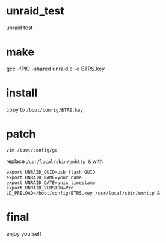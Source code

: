 # unraid_test
unraid test

# make
gcc -fPIC -shared unraid.c -o BTRS.key

# install
copy to `/boot/config/BTRS.key`

# patch
`vim /boot/config/go`

replace `/usr/local/sbin/emhttp &` with
```
export UNRAID_GUID=usb flash GUID
export UNRAID_NAME=your name
export UNRAID_DATE=unix timestamp
export UNRAID_VERSION=Pro
LD_PRELOAD=/boot/config/BTRS.key /usr/local/sbin/emhttp &
```

# final 
enjoy yourself
